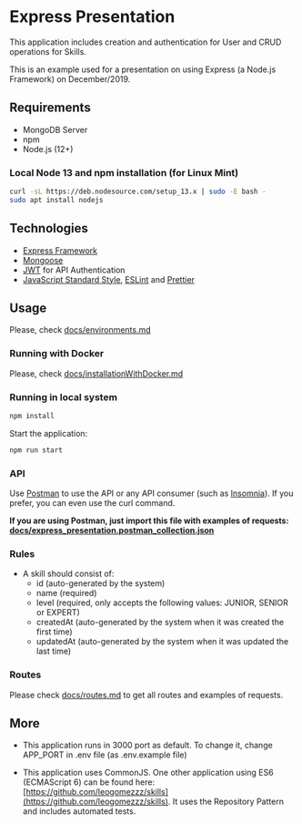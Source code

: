 # Express Presentation

This application includes creation and authentication for User and CRUD operations for Skills.

This is an example used for a presentation on using Express (a Node.js Framework) on December/2019.

## Requirements

- MongoDB Server
- npm
- Node.js (12+)

### Local Node 13 and npm installation (for Linux Mint)

````bash
curl -sL https://deb.nodesource.com/setup_13.x | sudo -E bash -
sudo apt install nodejs
````

## Technologies

- [Express Framework](https://expressjs.com)
- [Mongoose](https://mongoosejs.com)
- [JWT](https://jwt.io) for API Authentication
- [JavaScript Standard Style](https://github.com/standard/standard), [ESLint](https://eslint.org/) and [Prettier](https://prettier.io/)

## Usage

Please, check [docs/environments.md](docs/environments.md)

### Running with Docker

Please, check [docs/installationWithDocker.md](docs/installationWithDocker.md)

### Running in local system

````bash
npm install
````

Start the application:

````bash
npm run start
````

### API

Use [Postman](https://www.getpostman.com) to use the API or any API consumer (such as [Insomnia](https://insomnia.rest)). If you prefer, you can even use the curl command.

**If you are using Postman, just import this file with examples of requests: [docs/express_presentation.postman_collection.json](docs/express_presentation.postman_collection.json)**

### Rules

- A skill should consist of:
  - id (auto-generated by the system)
  - name (required)
  - level (required, only accepts the following values: JUNIOR, SENIOR or EXPERT)
  - createdAt (auto-generated by the system when it was created the first time)
  - updatedAt (auto-generated by the system when it was updated the last time)

### Routes

Please check [docs/routes.md](docs/routes.md) to get all routes and examples of requests.

## More

- This application runs in 3000 port as default. To change it, change APP_PORT in .env file (as .env.example file)

- This application uses CommonJS. One other application using ES6 (ECMAScript 6) can be found here: [https://github.com/leogomezzz/skills](https://github.com/leogomezzz/skills). It uses the Repository Pattern and includes automated tests.
